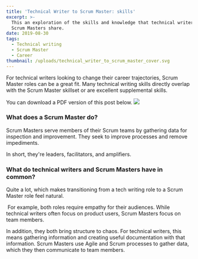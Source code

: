 ```yaml
---
title: 'Technical Writer to Scrum Master: skills'
excerpt: >-
  This an exploration of the skills and knowledge that technical writers and
  Scrum Masters share.
date: 2019-08-30
tags:
  - Technical writing
  - Scrum Master
  - Career
thumbnail: /uploads/technical_writer_to_scrum_master_cover.svg
---
```

For technical writers looking to change their career trajectories, Scrum Master roles can be a great fit. Many technical writing skills directly overlap with the Scrum Master skillset or are excellent supplemental skills.

You can download a PDF version of this post below.
<a href="/uploads/tech-writer-to-scrum-master-final.pdf"><img class="w-8" src="/uploads/pdf.svg" /></a>

### What does a Scrum Master do?
Scrum Masters serve members of their Scrum teams by gathering data for inspection and improvement. They seek to improve processes and remove impediments. 

In short, they're leaders, facilitators, and amplifiers.

### What do technical writers and Scrum Masters have in common? 
Quite a lot, which makes transitioning from a tech writing role to a Scrum Master role feel natural.

 For example, both roles require empathy for their audiences. While technical writers often focus on product users, Scrum Masters focus on team members. 

In addition, they both bring structure to chaos. For technical writers, this means gathering information and creating useful documentation with that information. Scrum Masters use Agile and Scrum processes to gather data, which they then communicate to team members.
